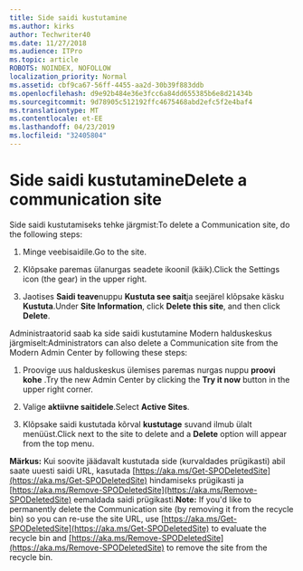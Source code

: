 ```yaml
---
title: Side saidi kustutamine
ms.author: kirks
author: Techwriter40
ms.date: 11/27/2018
ms.audience: ITPro
ms.topic: article
ROBOTS: NOINDEX, NOFOLLOW
localization_priority: Normal
ms.assetid: cbf9ca67-56ff-4455-aa2d-30b39f883ddb
ms.openlocfilehash: d9e92b484e36e3fcc6a84dd655385b6e8d21434b
ms.sourcegitcommit: 9d78905c512192ffc4675468abd2efc5f2e4baf4
ms.translationtype: MT
ms.contentlocale: et-EE
ms.lasthandoff: 04/23/2019
ms.locfileid: "32405804"
---
```

# <a name="delete-a-communication-site"></a><span data-ttu-id="094fd-102">Side saidi kustutamine</span><span class="sxs-lookup"><span data-stu-id="094fd-102">Delete a communication site</span></span>

<span data-ttu-id="094fd-103">Side saidi kustutamiseks tehke järgmist:</span><span class="sxs-lookup"><span data-stu-id="094fd-103">To delete a Communication site, do the following steps:</span></span> 
  
1. <span data-ttu-id="094fd-104">Minge veebisaidile.</span><span class="sxs-lookup"><span data-stu-id="094fd-104">Go to the site.</span></span> 
  
2. <span data-ttu-id="094fd-105">Klõpsake paremas ülanurgas seadete ikoonil (käik).</span><span class="sxs-lookup"><span data-stu-id="094fd-105">Click the Settings icon (the gear) in the upper right.</span></span> 
  
3. <span data-ttu-id="094fd-106">Jaotises **Saidi teave**nuppu **Kustuta see sait**ja seejärel klõpsake käsku **Kustuta**.</span><span class="sxs-lookup"><span data-stu-id="094fd-106">Under **Site Information**, click **Delete this site**, and then click **Delete**.</span></span> 
  
<span data-ttu-id="094fd-107">Administraatorid saab ka side saidi kustutamine Modern halduskeskus järgmiselt:</span><span class="sxs-lookup"><span data-stu-id="094fd-107">Administrators can also delete a Communication site from the Modern Admin Center by following these steps:</span></span> 
  
1. <span data-ttu-id="094fd-108">Proovige uus halduskeskus ülemises paremas nurgas nuppu **proovi kohe** .</span><span class="sxs-lookup"><span data-stu-id="094fd-108">Try the new Admin Center by clicking the **Try it now** button in the upper right corner.</span></span> 
  
2. <span data-ttu-id="094fd-109">Valige **aktiivne saitidele**.</span><span class="sxs-lookup"><span data-stu-id="094fd-109">Select **Active Sites**.</span></span> 
  
3. <span data-ttu-id="094fd-110">Klõpsake saidi kustutada kõrval **kustutage** suvand ilmub ülalt menüüst.</span><span class="sxs-lookup"><span data-stu-id="094fd-110">Click next to the site to delete and a **Delete** option will appear from the top menu.</span></span> 
  
 <span data-ttu-id="094fd-111">**Märkus:** Kui soovite jäädavalt kustutada side (kυrvaldades prügikasti) abil saate uuesti saidi URL, kasutada [https://aka.ms/Get-SPODeletedSite](https://aka.ms/Get-SPODeletedSite) hindamiseks prügikasti ja [https://aka.ms/Remove-SPODeletedSite](https://aka.ms/Remove-SPODeletedSite) eemaldada saidi prügikasti.</span><span class="sxs-lookup"><span data-stu-id="094fd-111">**Note:** If you'd like to permanently delete the Communication site (by removing it from the recycle bin) so you can re-use the site URL, use [https://aka.ms/Get-SPODeletedSite](https://aka.ms/Get-SPODeletedSite) to evaluate the recycle bin and [https://aka.ms/Remove-SPODeletedSite](https://aka.ms/Remove-SPODeletedSite) to remove the site from the recycle bin.</span></span> 
  

